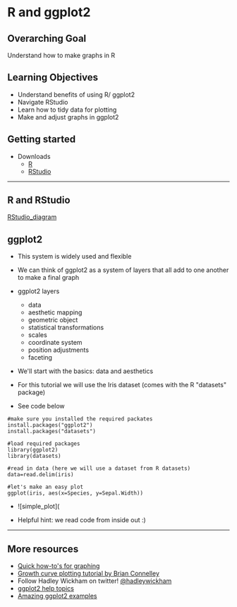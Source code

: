 
# R and ggplot2 
## Overarching Goal  
Understand how to make graphs in R 

## Learning Objectives
* Understand benefits of using R/ ggplot2
* Navigate RStudio
* Learn how to tidy data for plotting
* Make and adjust graphs in ggplot2

## Getting started
* Downloads
  * [R](https://www.r-project.org/)
  * [RStudio](https://www.rstudio.com/products/rstudio/)
  
---

## R and RStudio
[RStudio_diagram](https://github.com/dunivint/ggplot2_tutorial/blob/master/Images/RStudio_diagram.pdf)




## ggplot2
* This system is widely used and flexible
* We can think of ggplot2 as a system of layers that all add to one another to make a final graph
* ggplot2 layers
    * data
    * aesthetic mapping
    * geometric object
    * statistical transformations
    * scales
    * coordinate system
    * position adjustments
    * faceting
 
 * We'll start with the basics: data and aesthetics
  * For this tutorial we will use the Iris dataset (comes with the R "datasets" package)
  * See code below
 
 ```
 #make sure you installed the required packates
install.packages("ggplot2")
install.packages("datasets")

#load required packages
library(ggplot2)
library(datasets)

#read in data (here we will use a dataset from R datasets)
data=read.delim(iris)

#let's make an easy plot
ggplot(iris, aes(x=Species, y=Sepal.Width))
```
* ![simple_plot](

* Helpful hint: we read code from inside out :) 
---
## More resources
* [Quick how-to's for graphing](http://www.cookbook-r.com/Graphs/)
* [Growth curve plotting tutorial by Brian Connelley](http://bconnelly.net/2014/04/analyzing-microbial-growth-with-r/)
* Follow Hadley Wickham on twitter! [@hadleywickham](https://twitter.com/hadleywickham)
* [ggplot2 help topics](http://docs.ggplot2.org/current/index.html)
* [Amazing ggplot2 examples](http://r-statistics.co/Top50-Ggplot2-Visualizations-MasterList-R-Code.html)
